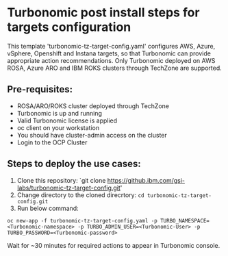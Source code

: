# Turbonomic post install steps for targets configuration
This template 'turbonomic-tz-target-config.yaml' configures AWS, Azure, vSphere, Openshift and Instana targets, so that Turbonomic can provide appropriate action recommendations. Only Turbonomic deployed on AWS ROSA, Azure ARO and IBM ROKS clusters through TechZone are supported.

## Pre-requisites:
 - ROSA/ARO/ROKS cluster deployed through TechZone
 - Turbonomic is up and running
 - Valid Turbonomic license is applied
 - oc client on your workstation
 - You should have cluster-admin access on the cluster
 - Login to the OCP Cluster

## Steps to deploy the use cases:

1) Clone this repository: `git clone https://github.ibm.com/gsi-labs/turbonomic-tz-target-config.git'
2) Change directory to the cloned direcrtory: `cd turbonomic-tz-target-config.git`
3) Run below command:

`oc new-app -f turbonomic-tz-target-config.yaml -p TURBO_NAMESPACE=<Turbonomic-namespace> -p TURBO_ADMIN_USER=<Turbonomic-User> -p TURBO_PASSWORD=<Turbonomic-password>`

Wait for ~30 minutes for required actions to appear in Turbonomic console.

